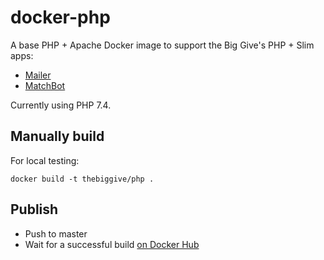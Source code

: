 # docker-php

A base PHP + Apache Docker image to support the Big Give's PHP + Slim apps:
 
 * [Mailer](https://github.com/thebiggive/mailer)
 * [MatchBot](https://github.com/thebiggive/matchbot)

Currently using PHP 7.4.

## Manually build

For local testing:

    docker build -t thebiggive/php .

## Publish

* Push to master
* Wait for a successful build [on Docker Hub](https://hub.docker.com/r/thebiggive/php/builds/)
